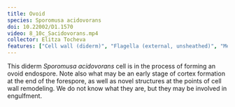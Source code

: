 ```yaml
---
title: Ovoid
species: Sporomusa acidovorans 
doi: 10.22002/D1.1570
video: 8_10c_Sacidovorans.mp4
collector: Elitza Tocheva
features: ["Cell wall (diderm)", "Flagella (external, unsheathed)", "Membrane (inner)", "Membrane (outer)", "Ribosomes", "Unidentified structures", "Vesicles (cytoplasmic)"]
---
```


This diderm *Sporomusa acidovorans* cell is in the process of forming an ovoid endospore. Note also what may be an early stage of cortex formation at the end of the forespore, as well as novel structures at the points of cell wall remodeling. We do not know what they are, but they may be involved in engulfment.

